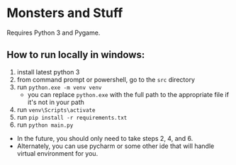 # Monsters and Stuff

Requires Python 3 and Pygame.

## How to run locally in windows:
1. install latest python 3
2. from command prompt or powershell, go to the `src` directory
3. run `python.exe -m venv venv`
    - you can replace `python.exe` with the full path to the appropriate file if it's not in your path
4. run `venv\Scripts\activate`
5. run `pip install -r requirements.txt`
6. run `python main.py`

- In the future, you should only need to take steps 2, 4, and 6.
- Alternately, you can use pycharm or some other ide that will handle virtual environment for you.
